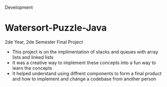 Development
# Watersort-Puzzle-Java
2de Year, 2de Semester  Final Project 

* This project is on the implimentation of stacks and queues with array lists and linked lists
* It was a creative way to implement these concepts into a fun way to learn the concepts
* It helped understand using diffrent components to form a final product and how to implement and change a codebase from another person
